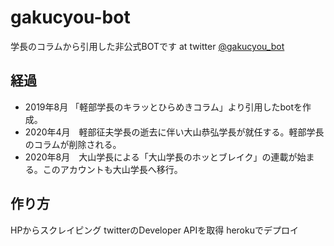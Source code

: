 # gakucyou-bot
学長のコラムから引用した非公式BOTです
at twitter [@gakucyou_bot](https://twitter.com/gakucyou_bot)

## 経過
- 2019年8月 「軽部学長のキラッとひらめきコラム」より引用したbotを作成。
- 2020年4月　軽部征夫学長の逝去に伴い大山恭弘学長が就任する。軽部学長のコラムが削除される。
- 2020年8月　大山学長による「大山学長のホッとブレイク」の連載が始まる。このアカウントも大山学長へ移行。

## 作り方
HPからスクレイピング
twitterのDeveloper APIを取得
herokuでデプロイ
